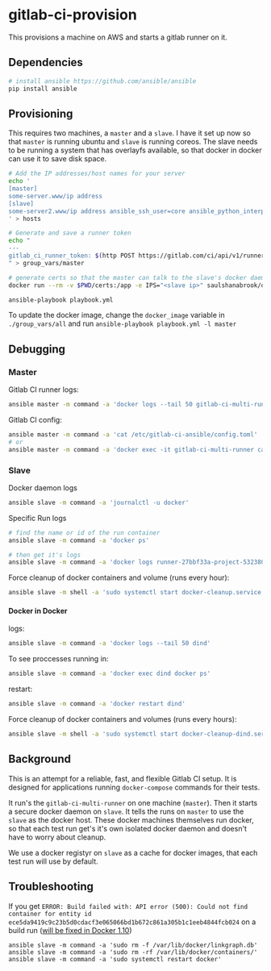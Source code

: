 # gitlab-ci-provision

This provisions a machine on AWS and starts a gitlab runner on it.


## Dependencies

```bash
# install ansible https://github.com/ansible/ansible
pip install ansible
```

## Provisioning

This requires two machines, a `master` and a `slave`. I have it set up now
so that `master` is running ubuntu and `slave` is running coreos. The slave
needs to be running a system that has overlayfs available, so that docker
in docker can use it to save disk space.

```bash
# Add the IP addresses/host names for your server 
echo '
[master]
some-server.www/ip address
[slave]
some-server2.www/ip address ansible_ssh_user=core ansible_python_interpreter="PATH=/home/core/bin:$PATH python"
' > hosts

# Generate and save a runner token
echo "
---
gitlab_ci_runner_token: $(http POST https://gitlab.com/ci/api/v1/runners/register.json token=d48eca9acbbf3b54cdf4c77be52fef -b | jq .token)
" > group_vars/master

# generate certs so that the master can talk to the slave's docker daemon
docker run --rm -v $PWD/certs:/app -e IPS="<slave ip>" saulshanabrook/openssl-docker-daemon

ansible-playbook playbook.yml
```

To update the docker image, change the `docker_image` variable in `./group_vars/all`
and run `ansible-playbook playbook.yml -l master`

## Debugging

### Master
Gitlab CI runner logs:

```bash
ansible master -m command -a 'docker logs --tail 50 gitlab-ci-multi-runner'
```

Gitlab CI config:

```bash
ansible master -m command -a 'cat /etc/gitlab-ci-ansible/config.toml'
# or
ansible master -m command -a 'docker exec -it gitlab-ci-multi-runner cat /etc/gitlab-runner/config.toml'
```

### Slave
Docker daemon logs

```bash
ansible slave -m command -a 'journalctl -u docker'
```

Specific Run logs

```bash
# find the name or id of the run container
ansible slave -m command -a 'docker ps'

# then get it's logs
ansible slave -m command -a 'docker logs runner-27bbf33a-project-532380-concurrent-0-build'
```

Force cleanup of docker containers and volume (runs every hour):

```bash
ansible slave -m shell -a 'sudo systemctl start docker-cleanup.service; journalctl -u docker-cleanup.service'
```

#### Docker in Docker
logs:

```bash
ansible slave -m command -a 'docker logs --tail 50 dind'
```

To see proccesses running in:

```bash
ansible slave -m command -a 'docker exec dind docker ps'
```

restart:

```bash
ansible slave -m command -a 'docker restart dind'
```

Force cleanup of docker containers and volumes (runs every hours):

```bash
ansible slave -m shell -a 'sudo systemctl start docker-cleanup-dind.service; journalctl -u docker-cleanup-dind.service'
```

## Background
This is an attempt for a reliable, fast, and flexible Gitlab CI setup. It is
designed for applications running `docker-compose` commands for their tests.

It run's the `gitlab-ci-multi-runner` on one machine (`master`). Then it starts
a secure docker daemon on `slave`. It tells the runs on `master` to use the
`slave` as the docker host. These docker machines themselves run
docker, so that each test run get's it's own isolated docker daemon and
doesn't have to worry about cleanup.

We use a docker registyr on `slave` as a cache for docker images, that each
test run will use by default.


## Troubleshooting

If you get `ERROR: Build failed with: API error (500): Could not find container for entity id ece5da9419c9c23b5d0cdacf3e065066bd1b672c861a305b1c1eeb4844fcb024`
on a build run ([will be fixed in Docker 1.10](https://github.com/docker/docker/issues/17691)) 

```
ansible slave -m command -a 'sudo rm -f /var/lib/docker/linkgraph.db'
ansible slave -m command -a 'sudo rm -rf /var/lib/docker/containers/'
ansible slave -m command -a 'sudo systemctl restart docker'
```
